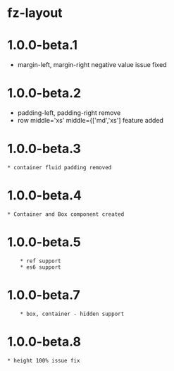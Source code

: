 # fz-layout

# 1.0.0-beta.1

* margin-left, margin-right negative value issue fixed

# 1.0.0-beta.2

* padding-left, padding-right remove
* row middle='xs' middle={['md','xs'] feature added

# 1.0.0-beta.3

    * container fluid padding removed

# 1.0.0-beta.4

    * Container and Box component created

# 1.0.0-beta.5

        * ref support
        * es6 support

# 1.0.0-beta.7

        * box, container - hidden support

# 1.0.0-beta.8

    * height 100% issue fix
